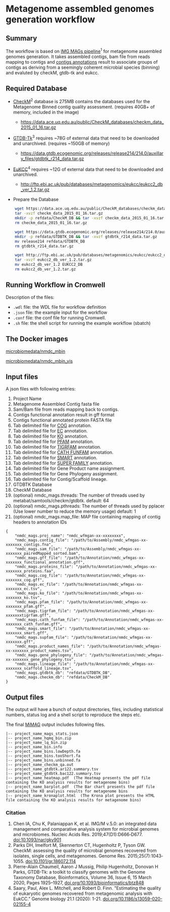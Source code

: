 #  Metagenome assembled genomes generation workflow

## Summary

The workflow is based on [IMG MAGs pipeline](https://www.ncbi.nlm.nih.gov/pmc/articles/PMC6323987/)<sup>1</sup> for metagenome assembled genomes generation. It takes assembled contigs, bam file from reads mapping to contigs and [contigs annotations](https://github.com/microbiomedata/mg_annotation) result to associate groups of contigs as deriving from a seemingly coherent microbial species (binning) and evaluted by checkM, gtdb-tk and eukcc. 

## Required Database

* [CheckM](https://www.ncbi.nlm.nih.gov/pmc/articles/PMC4484387/)<sup>2</sup> database is 275MB contains the databases used for the Metagenome Binned contig quality assessment. (requires 40GB+ of memory, included in the image) 
    * https://data.ace.uq.edu.au/public/CheckM_databases/checkm_data_2015_01_16.tar.gz

* [GTDB-Tk](https://doi.org/10.1093/bioinformatics/btz848)<sup>3</sup> requires ~78G of external data that need to be downloaded and unarchived. (requires ~150GB of memory)
    * https://data.gtdb.ecogenomic.org/releases/release214/214.0/auxillary_files/gtdbtk_r214_data.tar.gz

* [EuKCC](https://genomebiology.biomedcentral.com/articles/10.1186/s13059-020-02155-4)<sup>4</sup> requires ~12G of external data that need to be downloaded and unarchived.
    * http://ftp.ebi.ac.uk/pub/databases/metagenomics/eukcc/eukcc2_db_ver_1.2.tar.gz


* Prepare the Database

```bash
    wget https://data.ace.uq.edu.au/public/CheckM_databases/checkm_data_2015_01_16.tar.gz
    tar -xvzf checkm_data_2015_01_16.tar.gz
    mkdir -p refdata/CheckM_DB && tar -xvzf checkm_data_2015_01_16.tar.gz -C refdata/CheckM_DB
    rm checkm_data_2015_01_16.tar.gz
```

```bash
    wget https://data.gtdb.ecogenomic.org/releases/release214/214.0/auxillary_files/gtdbtk_r214_data.tar.gz
    mkdir -p refdata/GTDBTK_DB && tar -xvzf gtdbtk_r214_data.tar.gz 
    mv release214 refdata/GTDBTK_DB
    rm gtdbtk_r214_data.tar.gz
```

```bash
    wget http://ftp.ebi.ac.uk/pub/databases/metagenomics/eukcc/eukcc2_db_ver_1.2.tar.gz
    tar -xvzf eukcc2_db_ver_1.2.tar.gz
    mv eukcc2_db_ver_1.2 EUKCC2_DB
    rm eukcc2_db_ver_1.2.tar.gz
```

## Running Workflow in Cromwell

Description of the files:
 - `.wdl` file: the WDL file for workflow definition
 - `.json` file: the example input for the workflow
 - `.conf` file: the conf file for running Cromwell.
 - `.sh` file: the shell script for running the example workflow (sbatch)

## The Docker images

[microbiomedata/nmdc_mbin](https://hub.docker.com/r/microbiomedata/nmdc_mbin)

[microbiomedata/nmdc_mbin_vis](https://hub.docker.com/r/microbiomedata/nmdc_mbin_vis)

## Input files

A json files with following entries:

1. Project Name
2. Metagenome Assembled Contig fasta file
3. Sam/Bam file from reads mapping back to contigs.
4. Contigs functional annotation result in gff format
5. Contigs functional annotated protein FASTA file
6. Tab delimited file for [COG](http://reusabledata.org/cogs) annotation.
7. Tab delimited file for [EC](https://reusabledata.org/kegg-ftp) annotation.
8. Tab delimited file for [KO](https://reusabledata.org/kegg-ftp) annotation.
9. Tab delimited file for [PFAM](http://reusabledata.org/pfam) annotation.
10. Tab delimited file for [TIGRFAM](http://reusabledata.org/tigrfams) annotation.
11. Tab delimited file for [CATH FUNFAM](http://reusabledata.org/cath) annotation.
12. Tab delimited file for [SMART](https://reusabledata.org/smart) annotation.
13. Tab delimited file for [SUPER FAMILY](https://reusabledata.org/supfam) annotation.
14. Tab delimited file for Gene Product name assignment.
15. Tab delimited file for Gene Phylogeny assignment.
16. Tab delimited file for Contig/Scaffold lineage.
17. GTDBTK Database
18. CheckM Database
19. (optional) nmdc_mags.threads: The number of threads used by metabat/samtools/checkm/gtdbtk. default: 64
20. (optional) nmdc_mags.pthreads: The number of threads used by pplacer (Use lower number to reduce the memory usage) default: 1
21. (optional) nmdc_mags.map_file: MAP file containing mapping of contig headers to annotation IDs 

```
{
    "nmdc_mags.proj_name": "nmdc_wfmgan-xx-xxxxxxxx",
    "nmdc_mags.contig_file": "/path/to/Assembly/nmdc_wfmgas-xx-xxxxxxx_contigs.fna",
    "nmdc_mags.sam_file": "/path/to/Assembly/nmdc_wfmgas-xx-xxxxxxx_pairedMapped_sorted.bam",
    "nmdc_mags.gff_file": "/path/to/Annotation/nmdc_wfmgas-xx-xxxxxxx_functional_annotation.gff",
    "nmdc_mags.proteins_file": "/path/to/Annotation/nmdc_wfmgas-xx-xxxxxxx_proteins.faa",
    "nmdc_mags.cog_file": "/path/to/Annotation/nmdc_wfmgas-xx-xxxxxxx_cog.gff",
    "nmdc_mags.ec_file": "/path/to/Annotation/nmdc_wfmgas-xx-xxxxxxx_ec.tsv",
    "nmdc_mags.ko_file": "/path/to/Annotation/nmdc_wfmgas-xx-xxxxxxx_ko.tsv",
    "nmdc_mags.pfam_file": "/path/to/Annotation/nmdc_wfmgas-xx-xxxxxxx_pfam.gff",
    "nmdc_mags.tigrfam_file": "/path/to/Annotation/nmdc_wfmgas-xx-xxxxxxxtigrfam.gff",
    "nmdc_mags.cath_funfam_file": "/path/to/Annotation/nmdc_wfmgas-xx-xxxxxxx_cath_funfam.gff",
    "nmdc_mags.smart_file": "/path/to/Annotation/nmdc_wfmgas-xx-xxxxxxx_smart.gff",
    "nmdc_mags.supfam_file": "/path/to/Annotation/nmdc_wfmgas-xx-xxxxxxx.gff",
    "nmdc_mags.product_names_file": "/path/to/Annotation/nmdc_wfmgas-xx-xxxxxxx_product_names.tsv",
    "nmdc_mags.gene_phylogeny_file": "/path/to/Annotation/nmdc_wfmgas-xx-xxxxxxx_gene_phylogeny.tsv",
    "nmdc_mags.lineage_file": "/path/to/Annotation/nmdc_wfmgas-xx-xxxxxxx_scaffold_lineage.tsv",
    "nmdc_mags.gtdbtk_db": "refdata/GTDBTK_DB",
    "nmdc_mags.checkm_db": "refdata/CheckM_DB"
}
```

## Output files

The output will have a bunch of output directories, files, including statistical numbers, status log and a shell script to reproduce the steps etc. 

The final [MiMAG](https://www.nature.com/articles/nbt.3893#Tab1) output includes following files.

```
|-- project_name_mags_stats.json
|-- project_name_hqmq_bin.zip
|-- project_name_lq_bin.zip
|-- project_name_bin.info
|-- project_name_bins.lowDepth.fa
|-- project_name_bins.tooShort.fa
|-- project_name_bins.unbinned.fa
|-- project_name_checkm_qa.out
|-- project_name_gtdbtk.ar122.summary.tsv
|-- project_name_gtdbtk.bac122.summary.tsv
|-- project_name_heatmap.pdf  (The Heatmap presents the pdf file containing the KO analysis results for metagenome bins)
|-- project_name_barplot.pdf  (The Bar chart presents the pdf file containing the KO analysis results for metagenome bins
|-- project_name_kronaplot.html  (The Krona plot presents the HTML file containing the KO analysis results for metagenome bins)
```

### Citation
1. Chen IA, Chu K, Palaniappan K, et al. IMG/M v.5.0: an integrated data management and comparative analysis system for microbial genomes and microbiomes. Nucleic Acids Res. 2019;47(D1):D666‐D677. [doi:10.1093/nar/gky901](https://www.ncbi.nlm.nih.gov/pmc/articles/PMC6323987/)
2. Parks DH, Imelfort M, Skennerton CT, Hugenholtz P, Tyson GW. CheckM: assessing the quality of microbial genomes recovered from isolates, single cells, and metagenomes. Genome Res. 2015;25(7):1043‐1055. [doi:10.1101/gr.186072.114](https://www.ncbi.nlm.nih.gov/pmc/articles/PMC4484387/)
3. Pierre-Alain Chaumeil, Aaron J Mussig, Philip Hugenholtz, Donovan H Parks, GTDB-Tk: a toolkit to classify genomes with the Genome Taxonomy Database, Bioinformatics, Volume 36, Issue 6, 15 March 2020, Pages 1925–1927, [doi.org/10.1093/bioinformatics/btz848](https://doi.org/10.1093/bioinformatics/btz848)
4. Saary, Paul, Alex L. Mitchell, and Robert D. Finn. "Estimating the quality of eukaryotic genomes recovered from metagenomic analysis with EukCC." Genome biology 21.1 (2020): 1-21. [doi.org/10.1186/s13059-020-02155-4](https://doi.org/10.1186/s13059-020-02155-4)
